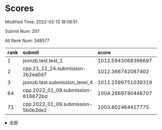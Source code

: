 # Scores

Modified Time: 2022-03-13 18:08:51

Submit Num: 207

All Rank Num: 348577

| rank |               submit               |       score        |       sigma        | pk_num |
| :--- | :--------------------------------- | :----------------- | :----------------- | :----- |
| 1    | jsonzb.test.test_1                 | 1012.5943068396697 | 0.8061199966265065 | 6734   |
| 2    | cpp.21_12_24.submission-2b2ea0d7   | 1012.366742087402  | 0.7878372329608322 | 6739   |
| 3    | jsonzb.test.submission_level_4     | 1012.2599751039319 | 0.7912191815594434 | 6733   |
| 64   | cpp.2022_01_09.submission-816672bd | 1004.2669740448707 | 0.7192933977048962 | 6737   |
| 71   | cpp.2022_01_09.submission-5b0e3de2 | 1003.802464417775  | 0.7202339101683775 | 6739   |


<details>
<summary>全部</summary>

| rank |                 submit                 |       score        |       sigma        | pk_num |
| :--- | :------------------------------------- | :----------------- | :----------------- | :----- |
| 1    | jsonzb.test.test_1                     | 1012.5943068396697 | 0.8061199966265065 | 6734   |
| 2    | cpp.21_12_24.submission-2b2ea0d7       | 1012.366742087402  | 0.7878372329608322 | 6739   |
| 3    | jsonzb.test.submission_level_4         | 1012.2599751039319 | 0.7912191815594434 | 6733   |
| 4    | gobigger.level_3.submission_level_3_6  | 1011.7649032276744 | 0.8203037748185653 | 6741   |
| 5    | gobigger.level_3.submission_level_3_34 | 1011.5733399455596 | 0.7715484952277502 | 6739   |
| 6    | gobigger.level_3.submission_level_3_15 | 1011.4178322541035 | 0.7706515341809841 | 6739   |
| 7    | gobigger.level_3.submission_level_3_26 | 1011.076608623456  | 0.7751406071015874 | 6737   |
| 8    | gobigger.level_3.submission_level_3_38 | 1011.0437387903519 | 0.7655513593522401 | 6734   |
| 9    | gobigger.level_3.submission_level_3_48 | 1010.9980201803338 | 0.7728319622088498 | 6734   |
| 10   | gobigger.level_3.submission_level_3_30 | 1010.8608180054672 | 0.7752800445613285 | 6739   |
| 11   | gobigger.level_3.submission_level_3_13 | 1010.789000021725  | 0.758125507104539  | 6732   |
| 12   | gobigger.level_3.submission_level_3_11 | 1010.7065719771874 | 0.763831599130256  | 6744   |
| 13   | gobigger.level_3.submission_level_3_27 | 1010.6719755054766 | 0.7686243525302275 | 6738   |
| 14   | gobigger.level_3.submission_level_3_29 | 1010.6401165737587 | 0.7538600845752514 | 6734   |
| 15   | gobigger.level_3.submission_level_3_36 | 1010.5454392132468 | 0.7754058872471802 | 6732   |
| 16   | gobigger.level_3.submission_level_3_42 | 1010.5385348221704 | 0.7600038665884628 | 6736   |
| 17   | gobigger.level_3.submission_level_3_0  | 1010.5229146138021 | 0.7615078714527899 | 6737   |
| 18   | gobigger.level_3.submission_level_3_16 | 1010.5017921821669 | 0.7400665874446173 | 6739   |
| 19   | gobigger.level_3.submission_level_3_3  | 1010.4671171443641 | 0.7506852153528478 | 6732   |
| 20   | gobigger.level_3.submission_level_3_19 | 1010.3808954540566 | 0.7487762472951761 | 6738   |
| 21   | gobigger.level_3.submission_level_3_20 | 1010.2431377510153 | 0.7649835917210774 | 6738   |
| 22   | gobigger.level_3.submission_level_3_25 | 1010.2394304993766 | 0.7731671778941548 | 6731   |
| 23   | gobigger.level_3.submission_level_3_41 | 1010.2080164703053 | 0.754626590229283  | 6730   |
| 24   | gobigger.level_3.submission_level_3_7  | 1010.1070893050272 | 0.7601040681840284 | 6736   |
| 25   | gobigger.level_3.submission_level_3_43 | 1010.0279516272888 | 0.7333550690248702 | 6734   |
| 26   | gobigger.level_3.submission_level_3_28 | 1010.0270388879793 | 0.7623193999806213 | 6739   |
| 27   | gobigger.level_3.submission_level_3_46 | 1009.9296064972305 | 0.7346836041548164 | 6736   |
| 28   | gobigger.level_3.submission_level_3_39 | 1009.9253048550252 | 0.7635189372814751 | 6731   |
| 29   | gobigger.level_3.submission_level_3_37 | 1009.8974460652038 | 0.7683020051703902 | 6732   |
| 30   | gobigger.level_3.submission_level_3_33 | 1009.8490530898031 | 0.7684498728316852 | 6738   |
| 31   | gobigger.level_3.submission_level_3_47 | 1009.8236592085728 | 0.7503301368141275 | 6739   |
| 32   | gobigger.level_3.submission_level_3_4  | 1009.7930751878374 | 0.7594722272327009 | 6741   |
| 33   | gobigger.level_3.submission_level_3_22 | 1009.7788293047969 | 0.737937300924038  | 6736   |
| 34   | gobigger.level_3.submission_level_3_49 | 1009.7639345338174 | 0.7601141296323319 | 6737   |
| 35   | gobigger.level_3.submission_level_3_9  | 1009.7595236704507 | 0.7715365492529701 | 6734   |
| 36   | gobigger.level_3.submission_level_3_45 | 1009.7384036091511 | 0.7636321818086025 | 6738   |
| 37   | gobigger.level_3.submission_level_3_24 | 1009.6173750185075 | 0.7377716772081995 | 6736   |
| 38   | gobigger.level_3.submission_level_3_18 | 1009.5407076772908 | 0.7381941870683769 | 6736   |
| 39   | gobigger.level_3.submission_level_3_1  | 1009.4994681160839 | 0.7539009342155395 | 6735   |
| 40   | gobigger.level_3.submission_level_3_32 | 1009.4908948900351 | 0.7350369877055113 | 6731   |
| 41   | gobigger.level_3.submission_level_3_35 | 1009.4718450518849 | 0.7506559112670438 | 6735   |
| 42   | gobigger.level_3.submission_level_3_12 | 1009.4696372100681 | 0.7435873443838757 | 6732   |
| 43   | gobigger.level_3.submission_level_3_14 | 1009.4678700714193 | 0.7796991951962765 | 6736   |
| 44   | gobigger.level_3.submission_level_3_10 | 1009.2918595061084 | 0.7736367195274828 | 6737   |
| 45   | gobigger.level_3.submission_level_3_23 | 1009.2902411831368 | 0.7677320250190385 | 6741   |
| 46   | gobigger.level_3.submission_level_3_44 | 1009.1621921046741 | 0.7521087270823653 | 6736   |
| 47   | gobigger.level_3.submission_level_3_40 | 1009.1392854540308 | 0.7483243836533593 | 6737   |
| 48   | gobigger.level_3.submission_level_3_21 | 1009.1049465666935 | 0.7532295787141975 | 6740   |
| 49   | gobigger.level_3.submission_level_3_2  | 1009.0856914111629 | 0.7456353716423101 | 6733   |
| 50   | gobigger.level_3.submission_level_3_31 | 1008.9773834491222 | 0.7410738117542102 | 6739   |
| 51   | gobigger.level_3.submission_level_3_17 | 1008.855628394153  | 0.7353467823860733 | 6737   |
| 52   | gobigger.level_3.submission_level_3_5  | 1008.8286127595369 | 0.7477471142479907 | 6735   |
| 53   | gobigger.level_3.submission_level_3_8  | 1008.6658202310033 | 0.7523448911865632 | 6732   |
| 54   | gobigger.level_1.submission_level_1_36 | 1005.7308306882287 | 0.7309594865277084 | 6734   |
| 55   | gobigger.level_1.submission_level_1_18 | 1005.2411532346437 | 0.730498622644148  | 6730   |
| 56   | gobigger.level_1.submission_level_1_16 | 1004.6518705132517 | 0.7260721783070175 | 6728   |
| 57   | gobigger.level_1.submission_level_1_26 | 1004.6305046291085 | 0.7138678514638055 | 6740   |
| 58   | gobigger.level_1.submission_level_1_28 | 1004.5059413337285 | 0.7000450020849586 | 6738   |
| 59   | gobigger.level_1.submission_level_1_49 | 1004.3848895990011 | 0.7280348293422092 | 6736   |
| 60   | gobigger.level_1.submission_level_1_34 | 1004.3575808398984 | 0.7302412189202656 | 6733   |
| 61   | gobigger.level_1.submission_level_1_13 | 1004.3161569155943 | 0.7182862459971553 | 6734   |
| 62   | gobigger.level_1.submission_level_1_0  | 1004.2903672798703 | 0.7094549968843505 | 6736   |
| 63   | gobigger.level_1.submission_level_1_41 | 1004.2688455648895 | 0.7179184760598936 | 6738   |
| 64   | cpp.2022_01_09.submission-816672bd     | 1004.2669740448707 | 0.7192933977048962 | 6737   |
| 65   | gobigger.level_1.submission_level_1_12 | 1004.177419096275  | 0.7296616326848662 | 6736   |
| 66   | gobigger.level_1.submission_level_1_17 | 1003.9926226855843 | 0.7076632820074401 | 6734   |
| 67   | gobigger.level_1.submission_level_1_39 | 1003.9612212284218 | 0.7315209899596465 | 6736   |
| 68   | gobigger.level_1.submission_level_1_4  | 1003.8633000492559 | 0.7263868141498063 | 6736   |
| 69   | gobigger.level_1.submission_level_1_7  | 1003.8383861109651 | 0.7204816951079609 | 6742   |
| 70   | gobigger.level_1.submission_level_1_11 | 1003.8094458307196 | 0.7123936652362364 | 6739   |
| 71   | cpp.2022_01_09.submission-5b0e3de2     | 1003.802464417775  | 0.7202339101683775 | 6739   |
| 72   | gobigger.level_1.submission_level_1_23 | 1003.6849850947592 | 0.7076297377637045 | 6738   |
| 73   | gobigger.level_1.submission_level_1_46 | 1003.671800335609  | 0.7171025072526175 | 6735   |
| 74   | gobigger.level_1.submission_level_1_48 | 1003.6473719063255 | 0.7132212619202241 | 6736   |
| 75   | gobigger.level_1.submission_level_1_31 | 1003.6472500080465 | 0.7204453692450234 | 6734   |
| 76   | gobigger.level_1.submission_level_1_6  | 1003.6023591077989 | 0.7147447721175099 | 6738   |
| 77   | gobigger.level_1.submission_level_1_2  | 1003.5642929631624 | 0.7145454016929764 | 6737   |
| 78   | gobigger.level_1.submission_level_1_45 | 1003.5436143317716 | 0.7168413436934856 | 6733   |
| 79   | gobigger.level_1.submission_level_1_1  | 1003.5111716344346 | 0.717292589834391  | 6739   |
| 80   | gobigger.level_1.submission_level_1_8  | 1003.4381714119442 | 0.7195212087709717 | 6737   |
| 81   | gobigger.level_1.submission_level_1_47 | 1003.4348099514211 | 0.7195560011647932 | 6730   |
| 82   | gobigger.level_1.submission_level_1_29 | 1003.3548605919023 | 0.728900449805652  | 6736   |
| 83   | gobigger.level_1.submission_level_1_5  | 1003.3250818208857 | 0.7108609888412147 | 6734   |
| 84   | gobigger.level_1.submission_level_1_40 | 1003.3206158718299 | 0.7185185040188221 | 6737   |
| 85   | gobigger.level_1.submission_level_1_32 | 1003.3157742371768 | 0.7178494163113944 | 6736   |
| 86   | gobigger.level_1.submission_level_1_44 | 1003.251221680956  | 0.7120845486741627 | 6735   |
| 87   | gobigger.level_1.submission_level_1_33 | 1003.2440664957941 | 0.7005730643513778 | 6734   |
| 88   | gobigger.level_1.submission_level_1_20 | 1003.1793924243509 | 0.7120974247633024 | 6735   |
| 89   | gobigger.level_1.submission_level_1_43 | 1003.125206491511  | 0.7170684440976604 | 6739   |
| 90   | gobigger.level_1.submission_level_1_19 | 1003.0773484220947 | 0.7223284188069613 | 6739   |
| 91   | gobigger.level_1.submission_level_1_21 | 1003.0264319937781 | 0.7154598685088573 | 6740   |
| 92   | gobigger.level_1.submission_level_1_30 | 1002.962227936314  | 0.7052978490834176 | 6738   |
| 93   | gobigger.level_1.submission_level_1_25 | 1002.9328208998104 | 0.7267187404523003 | 6735   |
| 94   | gobigger.level_1.submission_level_1_22 | 1002.8835649823977 | 0.7155069794213395 | 6734   |
| 95   | gobigger.level_1.submission_level_1_3  | 1002.7672577424878 | 0.7312261910299859 | 6737   |
| 96   | gobigger.level_1.submission_level_1_38 | 1002.6163399137503 | 0.7223406385726476 | 6733   |
| 97   | gobigger.level_1.submission_level_1_35 | 1002.6138015472073 | 0.7186706716246404 | 6734   |
| 98   | gobigger.level_1.submission_level_1_15 | 1002.6125214981973 | 0.7168158866383243 | 6736   |
| 99   | gobigger.level_1.submission_level_1_9  | 1002.3963123949093 | 0.7162380323694936 | 6733   |
| 100  | gobigger.level_1.submission_level_1_27 | 1002.2595600667358 | 0.7250780138554681 | 6737   |
| 101  | gobigger.level_1.submission_level_1_24 | 1002.2362299034637 | 0.7172006415721521 | 6734   |
| 102  | gobigger.level_1.submission_level_1_14 | 1002.1151176695464 | 0.7164058440367442 | 6737   |
| 103  | gobigger.level_1.submission_level_1_10 | 1001.8836224473806 | 0.7044630153304232 | 6739   |
| 104  | gobigger.level_1.submission_level_1_37 | 1001.6970983021791 | 0.7088338238752915 | 6733   |
| 105  | gobigger.level_1.submission_level_1_42 | 1001.1845371300279 | 0.7080854016104534 | 6734   |
| 106  | gobigger.random.submission_random_45   | 997.631776381801   | 0.7177613828128625 | 6731   |
| 107  | gobigger.random.submission_random_29   | 997.1258669742373  | 0.7110203581187974 | 6734   |
| 108  | gobigger.random.submission_random_18   | 997.076749627061   | 0.7075556056364342 | 6735   |
| 109  | gobigger.random.submission_random_0    | 996.9714510464861  | 0.7079367651710538 | 6737   |
| 110  | gobigger.random.submission_random_37   | 996.9044097647505  | 0.7123813517821075 | 6736   |
| 111  | gobigger.random.submission_random_23   | 996.7648726912433  | 0.7109665070475203 | 6739   |
| 112  | gobigger.random.submission_random_36   | 996.6527858479233  | 0.7074955711137413 | 6735   |
| 113  | gobigger.random.submission_random_19   | 996.6390157606089  | 0.7142166579506949 | 6729   |
| 114  | gobigger.random.submission_random_9    | 996.5616043885536  | 0.7084594396814061 | 6736   |
| 115  | gobigger.random.submission_random_11   | 996.5130273632778  | 0.7119329876662632 | 6735   |
| 116  | gobigger.random.submission_random_26   | 996.4789172738285  | 0.7150771804015869 | 6738   |
| 117  | gobigger.random.submission_random_39   | 996.4533939353762  | 0.7170294400134604 | 6733   |
| 118  | gobigger.random.submission_random_43   | 996.3898796205327  | 0.7099622436762925 | 6734   |
| 119  | gobigger.random.submission_random_21   | 996.3406909372168  | 0.7163158940507127 | 6734   |
| 120  | gobigger.random.submission_random_6    | 996.3006999972976  | 0.7190015654410382 | 6737   |
| 121  | gobigger.random.submission_random_10   | 996.2846891694569  | 0.7167175356715083 | 6732   |
| 122  | gobigger.random.submission_random_40   | 996.2767804204318  | 0.71095833180246   | 6732   |
| 123  | gobigger.random.submission_random_14   | 996.248878979353   | 0.6974890962981936 | 6733   |
| 124  | gobigger.random.submission_random_3    | 996.1920663960001  | 0.6958157424775311 | 6735   |
| 125  | gobigger.random.submission_random_24   | 996.1445998930499  | 0.7088021626699085 | 6734   |
| 126  | gobigger.random.submission_random_30   | 996.020802505615   | 0.7078374748410147 | 6734   |
| 127  | gobigger.random.submission_random_38   | 995.9769506023956  | 0.7135758931654242 | 6743   |
| 128  | gobigger.random.submission_random_2    | 995.9589872594659  | 0.7205292352602732 | 6737   |
| 129  | gobigger.random.submission_random_49   | 995.9086165842584  | 0.7111408055727706 | 6737   |
| 130  | gobigger.random.submission_random_16   | 995.8920328339763  | 0.7098365102269878 | 6739   |
| 131  | gobigger.random.submission_random_5    | 995.8723333470235  | 0.708592458776474  | 6733   |
| 132  | gobigger.random.submission_random_47   | 995.8429340289051  | 0.7155851422230861 | 6738   |
| 133  | gobigger.random.submission_random_15   | 995.7944618875896  | 0.7038907526163827 | 6733   |
| 134  | gobigger.random.submission_random_27   | 995.7909286830759  | 0.718541477313755  | 6736   |
| 135  | gobigger.random.submission_random_4    | 995.7430467955662  | 0.7148036821006419 | 6735   |
| 136  | gobigger.random.submission_random_33   | 995.7311889905774  | 0.7114786991004027 | 6733   |
| 137  | gobigger.random.submission_random_28   | 995.7152506366562  | 0.719351596283403  | 6736   |
| 138  | gobigger.random.submission_random_42   | 995.6922441706088  | 0.7024606427276461 | 6735   |
| 139  | gobigger.random.submission_random_1    | 995.612928434913   | 0.7163822897482527 | 6735   |
| 140  | gobigger.random.submission_random_25   | 995.607924548972   | 0.7063900719224543 | 6738   |
| 141  | gobigger.random.submission_random_32   | 995.5996913616721  | 0.7032307343735111 | 6739   |
| 142  | gobigger.random.submission_random_31   | 995.5473447981208  | 0.7305255061464954 | 6731   |
| 143  | gobigger.random.submission_random_44   | 995.5118221141316  | 0.7093193579040499 | 6736   |
| 144  | gobigger.random.submission_random_20   | 995.4760633906894  | 0.7022301074826724 | 6739   |
| 145  | gobigger.random.submission_random_8    | 995.4326792643856  | 0.71420129100511   | 6742   |
| 146  | gobigger.random.submission_random_17   | 995.4277782301994  | 0.7027656955576236 | 6737   |
| 147  | gobigger.random.submission_random_34   | 995.3519330981622  | 0.7313729518476405 | 6736   |
| 148  | gobigger.random.submission_random_46   | 995.2837504275157  | 0.7056120601835648 | 6740   |
| 149  | gobigger.random.submission_random_12   | 995.2708307468743  | 0.7104420626036071 | 6736   |
| 150  | gobigger.random.submission_random_41   | 995.015378862266   | 0.715389873903607  | 6741   |
| 151  | gobigger.random.submission_random_22   | 994.9013238251682  | 0.7329424036347919 | 6739   |
| 152  | gobigger.random.submission_random_7    | 994.8476758751809  | 0.7152573555178358 | 6741   |
| 153  | gobigger.random.submission_random_13   | 994.749001641156   | 0.740969208147871  | 6736   |
| 154  | gobigger.random.submission_random_48   | 994.6547202207607  | 0.7227845021824392 | 6733   |
| 155  | gobigger.random.submission_random_35   | 993.957027296042   | 0.71424597549736   | 6735   |
| 156  | gobigger.level_2.submission_level_2_46 | 993.7621054350344  | 0.7305201426564677 | 6734   |
| 157  | gobigger.level_2.submission_level_2_11 | 993.6786205564474  | 0.7556263501361483 | 6733   |
| 158  | gobigger.level_2.submission_level_2_40 | 993.6068285738047  | 0.7351326980054589 | 6735   |
| 159  | gobigger.level_2.submission_level_2_45 | 993.4828961359187  | 0.7323545940328364 | 6734   |
| 160  | gobigger.level_2.submission_level_2_34 | 993.4670174269877  | 0.7323303645538889 | 6733   |
| 161  | gobigger.level_2.submission_level_2_5  | 993.4648277088562  | 0.7375554186183206 | 6735   |
| 162  | gobigger.level_2.submission_level_2_37 | 993.3758629569929  | 0.7306930926628298 | 6738   |
| 163  | gobigger.level_2.submission_level_2_4  | 993.193110948824   | 0.7285223892556093 | 6735   |
| 164  | gobigger.level_2.submission_level_2_24 | 993.1358030936168  | 0.7576325744955548 | 6741   |
| 165  | gobigger.level_2.submission_level_2_38 | 993.022707531151   | 0.7468628785676817 | 6738   |
| 166  | gobigger.level_2.submission_level_2_31 | 992.9094211792184  | 0.7219917085168527 | 6727   |
| 167  | gobigger.level_2.submission_level_2_35 | 992.8339109862728  | 0.7440938322357997 | 6734   |
| 168  | gobigger.level_2.submission_level_2_10 | 992.7450742244966  | 0.7479812238320885 | 6732   |
| 169  | gobigger.level_2.submission_level_2_9  | 992.7240962680228  | 0.7437389943616379 | 6736   |
| 170  | gobigger.level_2.submission_level_2_2  | 992.713957655431   | 0.7348063659669997 | 6731   |
| 171  | gobigger.level_2.submission_level_2_21 | 992.706607571794   | 0.7520151254943908 | 6738   |
| 172  | gobigger.level_2.submission_level_2_28 | 992.6447989702901  | 0.7312679366979505 | 6736   |
| 173  | gobigger.level_2.submission_level_2_48 | 992.5078133419148  | 0.7343595896943129 | 6733   |
| 174  | gobigger.level_2.submission_level_2_14 | 992.4671244788495  | 0.7376524188629843 | 6742   |
| 175  | gobigger.level_2.submission_level_2_33 | 992.4021290697023  | 0.7670917897558162 | 6730   |
| 176  | gobigger.level_2.submission_level_2_8  | 992.3085695306175  | 0.7418238281831646 | 6737   |
| 177  | gobigger.level_2.submission_level_2_0  | 992.30403523897    | 0.7313750365011905 | 6734   |
| 178  | gobigger.level_2.submission_level_2_15 | 992.2071787053462  | 0.7550568352611223 | 6740   |
| 179  | gobigger.level_2.submission_level_2_43 | 992.1221394635111  | 0.7424689608814937 | 6738   |
| 180  | gobigger.level_2.submission_level_2_42 | 992.1210894415032  | 0.7514904054390901 | 6734   |
| 181  | gobigger.level_2.submission_level_2_25 | 992.0520268147615  | 0.748674664811826  | 6736   |
| 182  | gobigger.level_2.submission_level_2_22 | 991.9400246573678  | 0.7515084439010133 | 6740   |
| 183  | gobigger.level_2.submission_level_2_19 | 991.8436342403552  | 0.7493672712456327 | 6742   |
| 184  | gobigger.level_2.submission_level_2_32 | 991.817667001158   | 0.740186816514678  | 6737   |
| 185  | gobigger.level_2.submission_level_2_12 | 991.8061681520226  | 0.7795910288855684 | 6739   |
| 186  | gobigger.level_2.submission_level_2_27 | 991.7979128680437  | 0.7389729644074602 | 6735   |
| 187  | gobigger.level_2.submission_level_2_39 | 991.7289164717437  | 0.7532864923807204 | 6733   |
| 188  | gobigger.level_2.submission_level_2_41 | 991.6517386279396  | 0.759169572709485  | 6734   |
| 189  | gobigger.level_2.submission_level_2_26 | 991.6478038942846  | 0.7530853176119479 | 6735   |
| 190  | gobigger.level_2.submission_level_2_23 | 991.6142962386879  | 0.7526096456078882 | 6734   |
| 191  | gobigger.level_2.submission_level_2_29 | 991.4464089173193  | 0.7500831514036619 | 6735   |
| 192  | gobigger.level_2.submission_level_2_16 | 991.4430781761678  | 0.7378736178654032 | 6736   |
| 193  | gobigger.level_2.submission_level_2_3  | 991.4288111489144  | 0.7592611761441438 | 6738   |
| 194  | gobigger.level_2.submission_level_2_7  | 991.422297491289   | 0.75107186953099   | 6741   |
| 195  | gobigger.level_2.submission_level_2_47 | 991.2689435859853  | 0.7353929784334418 | 6735   |
| 196  | gobigger.level_2.submission_level_2_13 | 991.2324422193379  | 0.7588823216519381 | 6734   |
| 197  | gobigger.level_2.submission_level_2_49 | 991.0340716558998  | 0.7562852239735082 | 6737   |
| 198  | gobigger.level_2.submission_level_2_30 | 990.8376494939819  | 0.7529240856756226 | 6739   |
| 199  | gobigger.level_2.submission_level_2_17 | 990.7382177870355  | 0.7497059536553818 | 6736   |
| 200  | gobigger.level_2.submission_level_2_6  | 990.71386481121    | 0.7585688110999735 | 6733   |
| 201  | gobigger.level_2.submission_level_2_20 | 990.6754805215952  | 0.7849539763956    | 6731   |
| 202  | gobigger.level_2.submission_level_2_18 | 990.6191213603565  | 0.7583619826296899 | 6733   |
| 203  | gobigger.level_2.submission_level_2_36 | 990.4463065710177  | 0.7832017035393207 | 6730   |
| 204  | gobigger.level_2.submission_level_2_1  | 989.9848468230808  | 0.7777444981892034 | 6733   |
| 205  | gobigger.level_2.submission_level_2_44 | 989.7287409955317  | 0.78431045038074   | 6737   |
| 206  | gobigger.none.submission_none_1        | 976.1401692244268  | 1.4436630388326093 | 6740   |
| 207  | gobigger.none.submission_none_0        | 975.7000439017623  | 1.53554239703582   | 6737   |

</details>